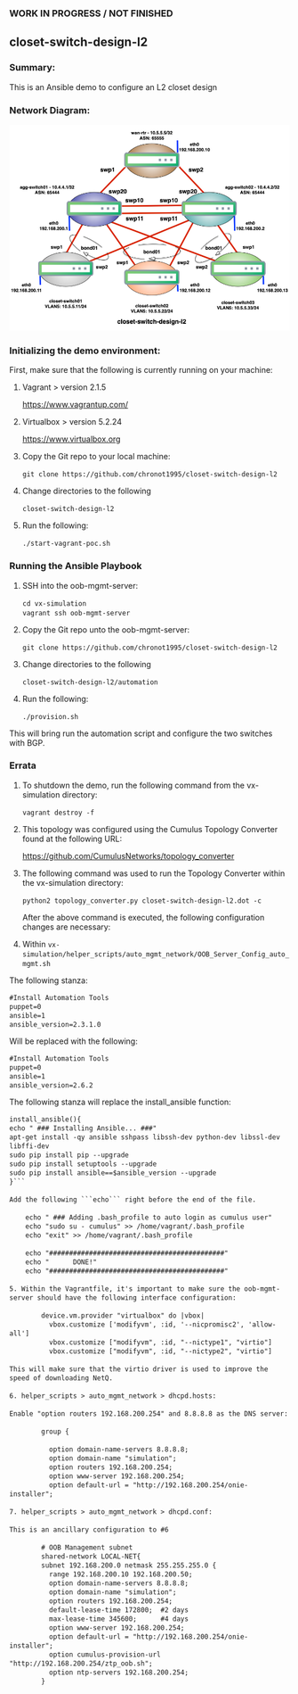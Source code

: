 ### WORK IN PROGRESS / NOT FINISHED ###

## closet-switch-design-l2

### Summary:

This is an Ansible demo to configure an L2 closet design

### Network Diagram:

![Network Diagram](https://github.com/chronot1995/closet-switch-design-l2/blob/master/documentation/closet-switch-design-l2.png)

### Initializing the demo environment:

First, make sure that the following is currently running on your machine:

1. Vagrant > version 2.1.5

    https://www.vagrantup.com/

2. Virtualbox > version 5.2.24

    https://www.virtualbox.org

3. Copy the Git repo to your local machine:

    ```git clone https://github.com/chronot1995/closet-switch-design-l2```

4. Change directories to the following

    ```closet-switch-design-l2```

6. Run the following:

    ```./start-vagrant-poc.sh```

### Running the Ansible Playbook

1. SSH into the oob-mgmt-server:

    ```cd vx-simulation```   
    ```vagrant ssh oob-mgmt-server```

2. Copy the Git repo unto the oob-mgmt-server:

    ```git clone https://github.com/chronot1995/closet-switch-design-l2```

3. Change directories to the following

    ```closet-switch-design-l2/automation```

4. Run the following:

    ```./provision.sh```

This will bring run the automation script and configure the two switches with BGP.

### Errata

1. To shutdown the demo, run the following command from the vx-simulation directory:

    ```vagrant destroy -f```

2. This topology was configured using the Cumulus Topology Converter found at the following URL:

    https://github.com/CumulusNetworks/topology_converter

3. The following command was used to run the Topology Converter within the vx-simulation directory:

    ```python2 topology_converter.py closet-switch-design-l2.dot -c```

    After the above command is executed, the following configuration changes are necessary:

4. Within ```vx-simulation/helper_scripts/auto_mgmt_network/OOB_Server_Config_auto_mgmt.sh```

The following stanza:

    #Install Automation Tools
    puppet=0
    ansible=1
    ansible_version=2.3.1.0

Will be replaced with the following:

    #Install Automation Tools
    puppet=0
    ansible=1
    ansible_version=2.6.2

The following stanza will replace the install_ansible function:

```
install_ansible(){
echo " ### Installing Ansible... ###"
apt-get install -qy ansible sshpass libssh-dev python-dev libssl-dev libffi-dev
sudo pip install pip --upgrade
sudo pip install setuptools --upgrade
sudo pip install ansible==$ansible_version --upgrade
}```

Add the following ```echo``` right before the end of the file.

    echo " ### Adding .bash_profile to auto login as cumulus user"
    echo "sudo su - cumulus" >> /home/vagrant/.bash_profile
    echo "exit" >> /home/vagrant/.bash_profile

    echo "############################################"
    echo "      DONE!"
    echo "############################################"

5. Within the Vagrantfile, it's important to make sure the oob-mgmt-server should have the following interface configuration:

        device.vm.provider "virtualbox" do |vbox|
          vbox.customize ['modifyvm', :id, '--nicpromisc2', 'allow-all']
          vbox.customize ["modifyvm", :id, "--nictype1", "virtio"]
          vbox.customize ["modifyvm", :id, "--nictype2", "virtio"]

This will make sure that the virtio driver is used to improve the speed of downloading NetQ.

6. helper_scripts > auto_mgmt_network > dhcpd.hosts:

Enable "option routers 192.168.200.254" and 8.8.8.8 as the DNS server:

        group {

          option domain-name-servers 8.8.8.8;
          option domain-name "simulation";
          option routers 192.168.200.254;
          option www-server 192.168.200.254;
          option default-url = "http://192.168.200.254/onie-installer";

7. helper_scripts > auto_mgmt_network > dhcpd.conf:

This is an ancillary configuration to #6

        # OOB Management subnet
        shared-network LOCAL-NET{
        subnet 192.168.200.0 netmask 255.255.255.0 {
          range 192.168.200.10 192.168.200.50;
          option domain-name-servers 8.8.8.8;
          option domain-name "simulation";
          option routers 192.168.200.254;
          default-lease-time 172800;  #2 days
          max-lease-time 345600;      #4 days
          option www-server 192.168.200.254;
          option default-url = "http://192.168.200.254/onie-installer";
          option cumulus-provision-url "http://192.168.200.254/ztp_oob.sh";
          option ntp-servers 192.168.200.254;
        }
